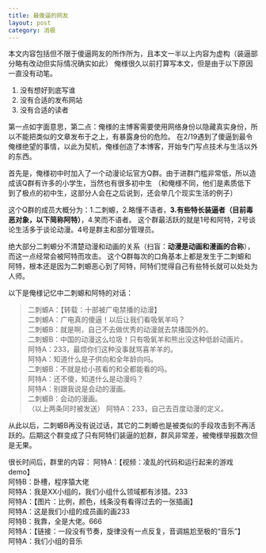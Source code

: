 ```yaml
---
title: 最傻逼的网友
layout: post
category: 消极
---
```


本文内容包括但不限于傻逼网友的所作所为，且本文一半以上内容为虚构（装逼部分略有改动但实际情况确实如此）
俺様很久以前打算写本文，但是由于以下原因一直没有动笔。

1. 没有想好到底写谁
1. 没有合适的发布网站
1. 没有合适的读者

第一点如字面意思，第二点：俺様的主博客需要使用网络身份以隐藏真实身份，所以不能把类似的文章发布于之上，有暴露身份的危险。
在2/19遇到了傻逼到最令俺様绝望的事情，以此为契机，俺様创造了本博客，开始专门写点技术与生活以外的东西。

首先是，俺様初中时加入了一个动漫论坛官方Q群。由于进群门槛非常低，所以造成该Q群有许多的小学生，当然也有很多初中生
（和俺様不同，他们是素质低下到了极点的初中生，这部分人会在之后说到，还会举几个现实生活的例子）

这个Q群的成员大概分为：1.二刺螈，2.略懂不语者，**3.有些特长装逼者（目前毒恶对象，以下简称阿特）**，4.笑而不语者。
这个群最活跃的就是1号和阿特，2号谈论生活多于谈论动漫。4号是群主和部分管理员。

绝大部分二刺螈分不清楚动漫和动画的关系（扫盲：**动漫是动画和漫画的合称**），而这一点经常会被阿特而攻击。
这个Q群每次的口角基本上都是发生于二刺螈和阿特，根本还是因为二刺螈恶心到了阿特，阿特们觉得自己有些特长就可以处处为人师。

以下是俺様记忆中二刺螈和阿特的对话：
> 二刺螈A：【转载：十部被广电禁播的动漫】  
二刺螈A：广电真的傻逼！以后让我们看吸氧羊吗？  
二刺螈B：就是啊，自己不去做优秀的动漫就去禁播国外的。  
二刺螈B：中国的动漫这么垃圾！只有吸氧羊和熊出没这种低龄动画片。  
阿特A：233，最烦你们这种没事就骂喜羊羊的。  
阿特A：知道什么是子供向和全年龄向吗。  
二刺螈B：不就是给小孩看的和全都能看的吗。  
阿特A：还不傻，知道什么是动漫吗？  
阿特A：别跟我说是会动的漫画。  
二刺螈B：会动的漫画。  
（以上两条同时被发送）
阿特A：233，自己去百度动漫的定义。

从此以后，二刺螈B再没有说过话，其它的二刺螈也是被类似的手段攻击到不再活跃的。后期这个群变成了只有阿特们装逼的尬群，群风非常差，被俺様举报数次但是无果。

很长时间后，群里的内容：
阿特A：【视频：凌乱的代码和运行起来的游戏demo】  
阿特B：卧槽，程序猿大佬  
阿特A：我是XX小组的，我们小组什么领域都有涉猎。233  
阿特A：【图片：比例，颜色，线条没有看得过去的一张插画】  
阿特A：这是我们小组的成员画的画233  
阿特B：我靠，全是大佬。666  
阿特A：【链接：一段没有节奏，旋律没有一点反复，音调尴尬至极的“音乐”】  
阿特A：我们小组的音乐

